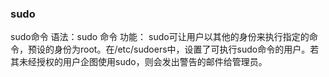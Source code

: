 ### sudo ###
sudo命令
语法：sudo   命令 
功能： sudo可让用户以其他的身份来执行指定的命令，预设的身份为root。在/etc/sudoers中，设置了可执行sudo命令的用户。若其未经授权的用户企图使用sudo，则会发出警告的邮件给管理员。


